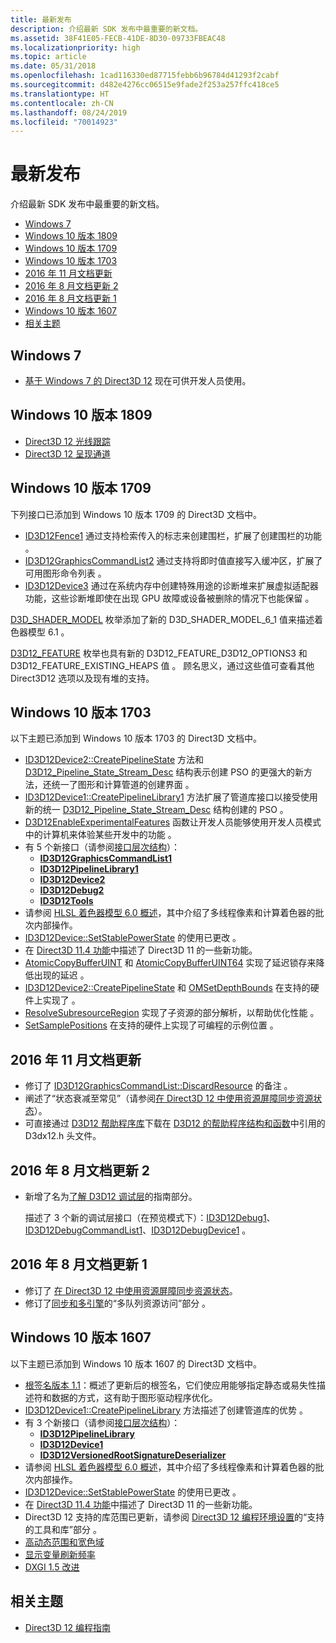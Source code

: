 ```yaml
---
title: 最新发布
description: 介绍最新 SDK 发布中最重要的新文档。
ms.assetid: 38F41E05-FECB-41DE-8D30-09733FBEAC48
ms.localizationpriority: high
ms.topic: article
ms.date: 05/31/2018
ms.openlocfilehash: 1cad116330ed87715febb6b96784d41293f2cabf
ms.sourcegitcommit: d482e4276cc06515e9fade2f253a257ffc418ce5
ms.translationtype: HT
ms.contentlocale: zh-CN
ms.lasthandoff: 08/24/2019
ms.locfileid: "70014923"
---
```

# <a name="new-releases"></a>最新发布

介绍最新 SDK 发布中最重要的新文档。

-   [Windows 7](#windows-7)
-   [Windows 10 版本 1809](#windows-10-version-1809)
-   [Windows 10 版本 1709](#windows-10-version-1709)
-   [Windows 10 版本 1703](#windows-10-version-1703)
-   [2016 年 11 月文档更新](#november-2016-documentation-update)
-   [2016 年 8 月文档更新 2](#august-2016-documentation-update-2)
-   [2016 年 8 月文档更新 1](#august-2016-documentation-update-1)
-   [Windows 10 版本 1607](#windows-10-version-1607)
-   [相关主题](#related-topics)

## <a name="windows-7"></a>Windows 7

- [基于 Windows 7 的 Direct3D 12](http://aka.ms/d3d12on7) 现在可供开发人员使用。

## <a name="windows-10-version-1809"></a>Windows 10 版本 1809

- [Direct3D 12 光线跟踪](/windows/desktop/direct3d12/direct3d-12-raytracing)
- [Direct3D 12 呈现通道](/windows/desktop/direct3d12/direct3d-12-render-passes)

## <a name="windows-10-version-1709"></a>Windows 10 版本 1709

下列接口已添加到 Windows 10 版本 1709 的 Direct3D 文档中。

-   [ID3D12Fence1](/windows/desktop/api/d3d12/nn-d3d12-id3d12fence1) 通过支持检索传入的标志来创建围栏，扩展了创建围栏的功能  。
-   [ID3D12GraphicsCommandList2](/windows/desktop/api/d3d12/nn-d3d12-id3d12graphicscommandlist2) 通过支持将即时值直接写入缓冲区，扩展了可用图形命令列表  。
-   [ID3D12Device3](/windows/desktop/api/d3d12/nn-d3d12-id3d12device3) 通过在系统内存中创建特殊用途的诊断堆来扩展虚拟适配器功能，这些诊断堆即使在出现 GPU 故障或设备被删除的情况下也能保留  。

[D3D\_SHADER\_MODEL](/windows/desktop/api/d3d12/ne-d3d12-d3d_shader_model) 枚举添加了新的 D3D\_SHADER\_MODEL\_6\_1 值来描述着色器模型 6.1   。

[D3D12\_FEATURE](/windows/desktop/api/d3d12/ne-d3d12-d3d12_feature) 枚举也具有新的 D3D12\_FEATURE\_D3D12\_OPTIONS3 和 D3D12\_FEATURE\_EXISTING\_HEAPS 值    。 顾名思义，通过这些值可查看其他 Direct3D12 选项以及现有堆的支持。

## <a name="windows-10-version-1703"></a>Windows 10 版本 1703

以下主题已添加到 Windows 10 版本 1703 的 Direct3D 文档中。

-   [ID3D12Device2::CreatePipelineState](/windows/desktop/api/d3d12/nf-d3d12-id3d12device2-createpipelinestate) 方法和 [D3D12\_Pipeline\_State\_Stream\_Desc](/windows/desktop/api/d3d12/ns-d3d12-d3d12_pipeline_state_stream_desc) 结构表示创建 PSO 的更强大的新方法，还统一了图形和计算管道的创建界面   。
-   [ID3D12Device1::CreatePipelineLibrary1](https://www.bing.com/search?q=**ID3D12Device1::CreatePipelineLibrary1**) 方法扩展了管道库接口以接受使用新的统一 [D3D12\_Pipeline\_State\_Stream\_Desc](/windows/desktop/api/d3d12/ns-d3d12-d3d12_pipeline_state_stream_desc) 结构创建的 PSO   。
-   [D3D12EnableExperimentalFeatures](/windows/desktop/api/d3d12/nf-d3d12-d3d12enableexperimentalfeatures) 函数让开发人员能够使用开发人员模式中的计算机来体验某些开发中的功能  。
-   有 5 个新接口（请参阅[接口层次结构](interface-hierarchy.md)）：
    -   [**ID3D12GraphicsCommandList1**](/windows/desktop/api/d3d12/nn-d3d12-id3d12graphicscommandlist1)
    -   [**ID3D12PipelineLibrary1**](https://docs.microsoft.com/windows/desktop/api/d3d12/nn-d3d12-id3d12pipelinelibrary1)
    -   [**ID3D12Device2**](/windows/desktop/api/d3d12/nn-d3d12-id3d12device2)
    -   [**ID3D12Debug2**](/windows/desktop/api/D3D12sdklayers/nn-d3d12sdklayers-id3d12debug2)
    -   [**ID3D12Tools**](/windows/desktop/api/d3d12/nn-d3d12-id3d12tools)
-   请参阅 [HLSL 着色器模型 6.0 概述](https://docs.microsoft.com/windows/desktop/direct3dhlsl/hlsl-shader-model-6-0-features-for-direct3d-12)，其中介绍了多线程像素和计算着色器的批次内部操作。
-   [ID3D12Device::SetStablePowerState](/windows/desktop/api/d3d12/nf-d3d12-id3d12device-setstablepowerstate) 的使用已更改  。
-   在 [Direct3D 11.4 功能](https://docs.microsoft.com/windows/desktop/direct3d11/direct3d-11-4-features)中描述了 Direct3D 11 的一些新功能。
-   [AtomicCopyBufferUINT](/windows/desktop/api/d3d12/nf-d3d12-id3d12graphicscommandlist1-atomiccopybufferuint) 和 [AtomicCopyBufferUINT64](/windows/desktop/api/d3d12/nf-d3d12-id3d12graphicscommandlist1-atomiccopybufferuint64) 实现了延迟锁存来降低出现的延迟    。
-   [ID3D12Device2::CreatePipelineState](/windows/desktop/api/d3d12/nf-d3d12-id3d12device2-createpipelinestate) 和 [OMSetDepthBounds](/windows/desktop/api/d3d12/nf-d3d12-id3d12graphicscommandlist1-omsetdepthbounds) 在支持的硬件上实现了    。
-   [ResolveSubresourceRegion](/windows/desktop/api/d3d12/nf-d3d12-id3d12graphicscommandlist1-resolvesubresourceregion) 实现了子资源的部分解析，以帮助优化性能   。
-   [SetSamplePositions](/windows/desktop/api/d3d12/nf-d3d12-id3d12graphicscommandlist1-setsamplepositions) 在支持的硬件上实现了可编程的示例位置   。

## <a name="november-2016-documentation-update"></a>2016 年 11 月文档更新

-   修订了 [ID3D12GraphicsCommandList::DiscardResource](/windows/desktop/api/d3d12/nf-d3d12-id3d12graphicscommandlist-discardresource) 的备注  。
-   阐述了“状态衰减至常见”（请参阅[在 Direct3D 12 中使用资源屏障同步资源状态](using-resource-barriers-to-synchronize-resource-states-in-direct3d-12.md)）。
-   可直接通过 [D3D12 帮助程序库](https://github.com/Microsoft/DirectX-Graphics-Samples/tree/master/Libraries/D3DX12)下载在 [D3D12 的帮助程序结构和函数](helper-structures-and-functions-for-d3d12.md)中引用的 D3dx12.h 头文件。

## <a name="august-2016-documentation-update-2"></a>2016 年 8 月文档更新 2

-   新增了名为[了解 D3D12 调试层](understanding-the-d3d12-debug-layer.md)的指南部分。

    描述了 3 个新的调试层接口（在预览模式下）：[ID3D12Debug1](/windows/desktop/api/d3d12sdklayers/nn-d3d12sdklayers-id3d12debug1)、[ID3D12DebugCommandList1](/windows/desktop/api/d3d12sdklayers/nn-d3d12sdklayers-id3d12debugcommandlist1)、[ID3D12DebugDevice1](/windows/desktop/api/d3d12sdklayers/nn-d3d12sdklayers-id3d12debugdevice1)    。

## <a name="august-2016-documentation-update-1"></a>2016 年 8 月文档更新 1

-   修订了 [在 Direct3D 12 中使用资源屏障同步资源状态](using-resource-barriers-to-synchronize-resource-states-in-direct3d-12.md)。
-   修订了[同步和多引擎](user-mode-heap-synchronization.md)的“多队列资源访问”部分  。

## <a name="windows-10-version-1607"></a>Windows 10 版本 1607

以下主题已添加到 Windows 10 版本 1607 的 Direct3D 文档中。

-   [根签名版本 1.1](root-signature-version-1-1.md)：概述了更新后的根签名，它们使应用能够指定静态或易失性描述符和数据的方式，这有助于图形驱动程序优化。
-   [ID3D12Device1::CreatePipelineLibrary](/windows/desktop/api/d3d12/nf-d3d12-id3d12device1-createpipelinelibrary) 方法描述了创建管道库的优势  。
-   有 3 个新接口（请参阅[接口层次结构](interface-hierarchy.md)）：
    -   [**ID3D12PipelineLibrary**](/windows/desktop/api/d3d12/nn-d3d12-id3d12pipelinelibrary)
    -   [**ID3D12Device1**](/windows/desktop/api/d3d12/nn-d3d12-id3d12device1)
    -   [**ID3D12VersionedRootSignatureDeserializer**](/windows/desktop/api/d3d12/nn-d3d12-id3d12versionedrootsignaturedeserializer)
-   请参阅 [HLSL 着色器模型 6.0 概述](https://docs.microsoft.com/windows/desktop/direct3dhlsl/hlsl-shader-model-6-0-features-for-direct3d-12)，其中介绍了多线程像素和计算着色器的批次内部操作。
-   [ID3D12Device::SetStablePowerState](/windows/desktop/api/d3d12/nf-d3d12-id3d12device-setstablepowerstate) 的使用已更改  。
-   在 [Direct3D 11.4 功能](https://docs.microsoft.com/windows/desktop/direct3d11/direct3d-11-4-features)中描述了 Direct3D 11 的一些新功能。
-   Direct3D 12 支持的库范围已更新，请参阅 [Direct3D 12 编程环境设置](directx-12-programming-environment-set-up.md)的“支持的工具和库”部分  。
-   [高动态范围和宽色域](https://docs.microsoft.com/windows/desktop/direct3ddxgi/high-dynamic-range-and-wide-color-gamut)
-   [显示变量刷新频率](https://docs.microsoft.com/windows/desktop/direct3ddxgi/variable-refresh-rate-displays)
-   [DXGI 1.5 改进](https://docs.microsoft.com/windows/desktop/direct3ddxgi/dxgi-1-5-improvements)

## <a name="related-topics"></a>相关主题

* [Direct3D 12 编程指南](directx-12-programming-guide.md)
